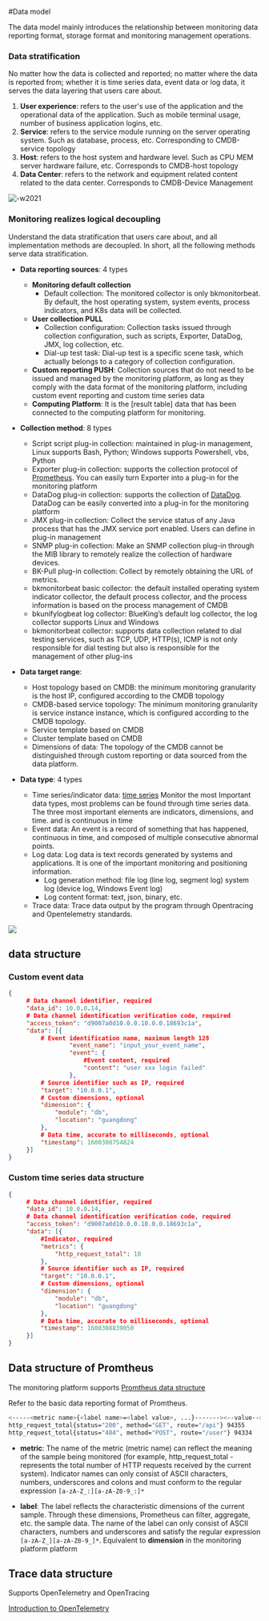 #Data model

The data model mainly introduces the relationship between monitoring data reporting format, storage format and monitoring management operations.

### Data stratification

No matter how the data is collected and reported; no matter where the data is reported from; whether it is time series data, event data or log data, it serves the data layering that users care about.

1. **User experience**: refers to the user's use of the application and the operational data of the application. Such as mobile terminal usage, number of business application logins, etc.
2. **Service**: refers to the service module running on the server operating system. Such as database, process, etc. Corresponding to CMDB-service topology
3. **Host**: refers to the host system and hardware level. Such as CPU MEM server hardware failure, etc. Corresponds to CMDB-host topology
4. **Data Center**: refers to the network and equipment related content related to the data center. Corresponds to CMDB-Device Management

![-w2021](media/15743267097583.jpg)

### Monitoring realizes logical decoupling

Understand the data stratification that users care about, and all implementation methods are decoupled. In short, all the following methods serve data stratification.

* **Data reporting sources**: 4 types
     * **Monitoring default collection**
         * Default collection: The monitored collector is only bkmonitorbeat. By default, the host operating system, system events, process indicators, and K8s data will be collected.
     * **User collection PULL**
         * Collection configuration: Collection tasks issued through collection configuration, such as scripts, Exporter, DataDog, JMX, log collection, etc.
         * Dial-up test task: Dial-up test is a specific scene task, which actually belongs to a category of collection configuration.
     * **Custom reporting PUSH**: Collection sources that do not need to be issued and managed by the monitoring platform, as long as they comply with the data format of the monitoring platform, including custom event reporting and custom time series data
     * **Computing Platform**: It is the [result table] data that has been connected to the computing platform for monitoring.

* **Collection method**: 8 types
     * Script script plug-in collection: maintained in plug-in management, Linux supports Bash, Python; Windows supports Powershell, vbs, Python
     * Exporter plug-in collection: supports the collection protocol of [Prometheus](https://prometheus.io/docs/instrumenting/exporters/). You can easily turn Exporter into a plug-in for the monitoring platform
     * DataDog plug-in collection: supports the collection of [DataDog](https://github.com/DataDog/datadog-agent). DataDog can be easily converted into a plug-in for the monitoring platform
     * JMX plug-in collection: Collect the service status of any Java process that has the JMX service port enabled. Users can define in plug-in management
     * SNMP plug-in collection: Make an SNMP collection plug-in through the MIB library to remotely realize the collection of hardware devices.
     * BK-Pull plug-in collection: Collect by remotely obtaining the URL of metrics.
     * bkmonitorbeat basic collector: the default installed operating system indicator collector, the default process collector, and the process information is based on the process management of CMDB
     * bkunifylogbeat log collector: BlueKing’s default log collector, the log collector supports Linux and Windows
     * bkmonitorbeat collector: supports data collection related to dial testing services, such as TCP, UDP, HTTP(s), ICMP is not only responsible for dial testing but also is responsible for the management of other plug-ins

* **Data target range**:
     * Host topology based on CMDB: the minimum monitoring granularity is the host IP, configured according to the CMDB topology
     * CMDB-based service topology: The minimum monitoring granularity is service instance instance, which is configured according to the CMDB topology.
     * Service template based on CMDB
     * Cluster template based on CMDB
     * Dimensions of data: The topology of the CMDB cannot be distinguished through custom reporting or data sourced from the data platform.

* **Data type**: 4 types
     * Time series/indicator data: [time series](https://zh.wikipedia.org/wiki/%E6%99%82%E9%96%93%E5%BA%8F%E5%88%97) Monitor the most Important data types, most problems can be found through time series data. The three most important elements are indicators, dimensions, and time. and is continuous in time
     * Event data: An event is a record of something that has happened, continuous in time, and composed of multiple consecutive abnormal points.
     * Log data: Log data is text records generated by systems and applications. It is one of the important monitoring and positioning information.
         * Log generation method: file log (line log, segment log) system log (device log, Windows Event log)
         * Log content format: text, json, binary, etc.
     * Trace data: Trace data output by the program through Opentracing and Opentelemetry standards.
    
![](media/16612221352204.jpg)

    
## data structure

### Custom event data

```json
{
     # Data channel identifier, required
     "data_id": 10.0.0.14,
     # Data channel identification verification code, required
     "access_token": "d9007a0d10.0.0.10.0.0.18693c1a",
     "data": [{
         # Event identification name, maximum length 128
                 "event_name": "input_your_event_name",
                 "event": {
                     #Event content, required
                     "content": "user xxx login failed"
                 },
         # Source identifier such as IP, required
         "target": "10.0.0.1",
         # Custom dimensions, optional
         "dimension": {
             "module": "db",
             "location": "guangdong"
         },
         # Data time, accurate to milliseconds, optional
         "timestamp": 1600308754824
     }]
}
```

### Custom time series data structure

```json
{
     # Data channel identifier, required
     "data_id": 10.0.0.14,
     # Data channel identification verification code, required
     "access_token": "d9007a0d10.0.0.10.0.0.18693c1a",
     "data": [{
         #Indicator, required
         "metrics": {
             "http_request_total": 10
         },
         # Source identifier such as IP, required
         "target": "10.0.0.1",
         # Custom dimensions, optional
         "dimension": {
             "module": "db",
             "location": "guangdong"
         },
         # Data time, accurate to milliseconds, optional
         "timestamp": 1600308839050
     }]
}
```

## Data structure of Promtheus

The monitoring platform supports [Promtheus data structure](https://github.com/prometheus/docs/blob/master/content/docs/instrumenting/exposition_formats.md)

Refer to the basic data reporting format of Promtheus.

```bash
<-----<metric name>{<label name>=<label value>, ...}-------><--value-->
http_request_total{status="200", method="GET", route="/api"} 94355
http_request_total{status="404", method="POST", route="/user"} 94334
```

* **metric**: The name of the metric (metric name) can reflect the meaning of the sample being monitored (for example, http_request_total - represents the total number of HTTP requests received by the current system). Indicator names can only consist of ASCII characters, numbers, underscores and colons and must conform to the regular expression `[a-zA-Z_:][a-zA-Z0-9_:]*`

* **label**: The label reflects the characteristic dimensions of the current sample. Through these dimensions, Prometheus can filter, aggregate, etc. the sample data. The name of the label can only consist of ASCII characters, numbers and underscores and satisfy the regular expression `[a-zA-Z_][a-zA-Z0-9_]*`. Equivalent to **dimension** in the monitoring platform platform

## Trace data structure

Supports OpenTelemetry and OpenTracing

[Introduction to OpenTelemetry](integrations-traces/opentelemetry_overview.md)